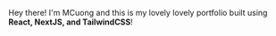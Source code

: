 Hey there! I'm MCuong and this is my lovely lovely portfolio built using **React, NextJS, and TailwindCSS**!
